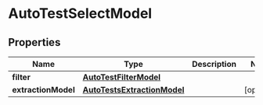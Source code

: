 
# AutoTestSelectModel

## Properties
| Name | Type | Description | Notes |
| ------------ | ------------- | ------------- | ------------- |
| **filter** | [**AutoTestFilterModel**](AutoTestFilterModel.md) |  |  |
| **extractionModel** | [**AutoTestsExtractionModel**](AutoTestsExtractionModel.md) |  |  [optional] |



